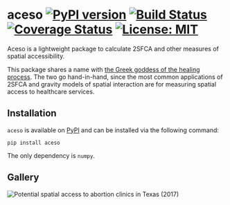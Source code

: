 # aceso [![PyPI version](https://badge.fury.io/py/aceso.svg)](https://badge.fury.io/py/aceso) [![Build Status](https://travis-ci.org/tetraptych/aceso.svg?branch=master)](https://travis-ci.org/tetraptych/unrasterize) [![Coverage Status](https://coveralls.io/repos/github/tetraptych/aceso/badge.svg?branch=master)](https://coveralls.io/github/tetraptych/aceso?branch=master) [![License: MIT](https://img.shields.io/badge/License-MIT-blue.svg)](https://opensource.org/licenses/MIT)
Aceso is a lightweight package to calculate 2SFCA and other measures of spatial accessibility.

This package shares a name with [the Greek goddess of the healing process](https://en.wikipedia.org/wiki/Aceso). The two go hand-in-hand, since the most common applications of 2SFCA and gravity models of spatial interaction are for measuring spatial access to healthcare services.

## Installation

`aceso` is available on [PyPI](https://pypi.org/project/aceso/) and can be installed via the following command:

```
pip install aceso
```

The only dependency is `numpy`.

## Gallery

![Potential spatial access to abortion clinics in Texas (2017)](https://farm1.staticflickr.com/902/39848822400_197406d944_b_d.jpg "Gravity model using raised cosine decay with 3 hour driving radius")
